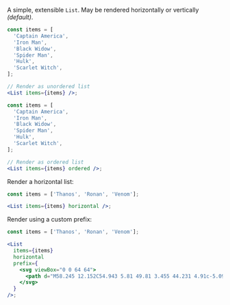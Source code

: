 A simple, extensible `List`. May be rendered horizontally or vertically _(default)_.

```jsx
const items = [
  'Captain America',
  'Iron Man',
  'Black Widow',
  'Spider Man',
  'Hulk',
  'Scarlet Witch',
];

// Render as unordered list
<List items={items} />;
```

```jsx
const items = [
  'Captain America',
  'Iron Man',
  'Black Widow',
  'Spider Man',
  'Hulk',
  'Scarlet Witch',
];

// Render as ordered list
<List items={items} ordered />;
```

Render a horizontal list:

```jsx
const items = ['Thanos', 'Ronan', 'Venom'];

<List items={items} horizontal />;
```

Render using a custom prefix:

```jsx
const items = ['Thanos', 'Ronan', 'Venom'];

<List
  items={items}
  horizontal
  prefix={
    <svg viewBox="0 0 64 64">
      <path d="M58.245 12.152C54.943 5.81 49.81 3.455 44.231 4.91c-5.098 1.33-9.79 5.742-11.762 11.094L32 17.277l-.47-1.274c-1.97-5.352-6.662-9.765-11.76-11.093-5.578-1.454-10.712.9-14.014 7.243C1.012 21.262 9.709 37.021 32 59.294 54.291 37.02 62.988 21.263 58.245 12.152z" />
    </svg>
  }
/>;
```

